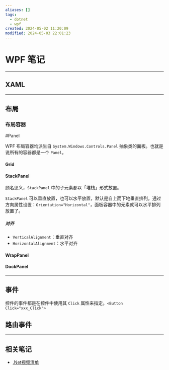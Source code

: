 ```yaml
---
aliases: []
tags:
  - dotnet
  - wpf
created: 2024-05-02 11:20:09
modified: 2024-05-03 22:01:23
---
```


# WPF 笔记

---

## XAML

---

## 布局

### 布局容器

 #Panel

WPF 布局容器均派生自 `System.Windows.Controls.Panel` 抽象类的面板。也就是说所有的容器都是一个 `Panel`。

#### Grid

#### StackPanel

顾名思义，`StackPanel` 中的子元素都以「堆栈」形式放置。

`StackPanel` 可以垂直放置，也可以水平放置，默认是自上而下地垂直排列。通过方向属性设置：`Orientation="Horizontal"`，面板容器中的元素就可以水平排列放置了。

##### 对齐

* `VerticalAlignment`：垂直对齐
* `HorizontalAlignment`：水平对齐





#### WrapPanel

#### DockPanel

---

## 事件

控件的事件都是在控件中使用其 `Click` 属性来指定。`<Button Click="xxx_Click">`

## 路由事件

---

## 相关笔记

* [.Net视频清单](Dotnet_Videos.md)